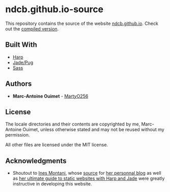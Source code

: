 # ndcb.github.io-source

This repository contains the source of the website [ndcb.github.io](https://ndcb.github.io). Check out the [compiled version](https://github.com/NDCB/ndcb.github.io).

## Built With

* [Harp](http://harpjs.com/)
* [Jade/Pug](https://pugjs.org)
* [Sass](http://sass-lang.com/)

## Authors

* **Marc-Antoine Ouimet** - [MartyO256](https://github.com/MartyO256)

## License

The locale directories and their contents are copyrighted by me, Marc-Antoine Ouimet, unless otherwise stated and may not be reused without my permission.

All other files are licensed under the MIT license.

## Acknowledgments

* Shoutout to [Ines Montani](https://github.com/ines), whose [source](https://github.com/ines/ines-io) for [her personnal blog](https://ines.io) as well as [her ultimate guide to static websites with Harp and Jade](https://ines.io/blog/the-ultimate-guide-static-websites-harp-jade) were greatly instructive in developing this website. 

